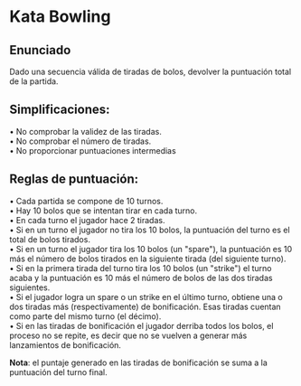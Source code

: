 # Kata Bowling


## Enunciado
Dado una secuencia válida de tiradas de bolos, devolver la puntuación total de la
partida.

## Simplificaciones:
• No comprobar la validez de las tiradas. <br />
• No comprobar el número de tiradas. <br />
• No proporcionar puntuaciones intermedias <br />

## Reglas de puntuación:
• Cada partida se compone de 10 turnos. <br />
• Hay 10 bolos que se intentan tirar en cada turno. <br />
• En cada turno el jugador hace 2 tiradas. <br />
• Si en un turno el jugador no tira los 10 bolos, la puntuación del turno es el total
de bolos tirados. <br />
• Si en un turno el jugador tira los 10 bolos (un "spare"), la puntuación es 10 más
el número de bolos tirados en la siguiente tirada (del siguiente turno). <br />
• Si en la primera tirada del turno tira los 10 bolos (un "strike") el turno acaba y la
puntuación es 10 más el número de bolos de las dos tiradas siguientes. <br />
• Si el jugador logra un spare o un strike en el último turno, obtiene una o dos
tiradas más (respectivamente) de bonificación. Esas tiradas cuentan como
parte del mismo turno (el décimo). <br />
• Si en las tiradas de bonificación el jugador derriba todos los bolos, el proceso
no se repite, es decir que no se vuelven a generar más lanzamientos de
bonificación. <br />

**Nota**: el puntaje generado en las tiradas de bonificación se suma a la
puntuación del turno final. <br />




